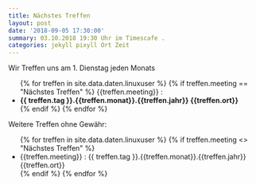 ```yaml
---
title: Nächstes Treffen
layout: post
date: '2018-09-05 17:30:00'
summary: 03.10.2018 19:30 Uhr im Timescafe .
categories: jekyll pixyll Ort Zeit
---
```


Wir Treffen uns am 1. Dienstag  jeden Monats

<ul>
 {% for treffen  in site.data.daten.linuxuser %}
 {% if treffen.meeting == "Nächstes Treffen" %}
 {{treffen.meeting}} :
   <li><strong>  {{ treffen.tag }}.{{treffen.monat}}.{{treffen.jahr}} {{treffen.ort}}
	 </strong></li>
  {% endif %}
{% endfor %}
</ul>
Weitere Treffen ohne Gewähr:
<ul>
{% for treffen  in site.data.daten.linuxuser %}
   {% if treffen.meeting <> "Nächstes Treffen" %}
 <li>
 {{treffen.meeting}} :
     {{ treffen.tag }}.{{treffen.monat}}.{{treffen.jahr}} {{treffen.ort}}
 </li>  
  {% endif %}
{% endfor %}
</ul>
